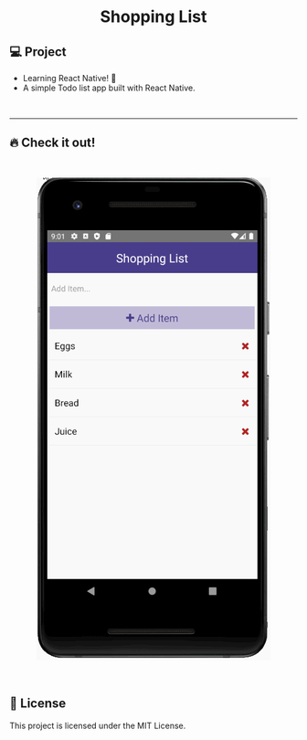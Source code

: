 <h1 align="center">
  Shopping List
</h1> 

## 💻 Project

 - Learning React Native! :muscle:
 - A simple Todo list app built with React Native.
 
<p>&nbsp;&nbsp;</p>

---

## 🔥 Check it out!
</br>

<p align="center">
  <img src="rn-shoppinglist.gif" alt="animated" />
</p>

<p>&nbsp;&nbsp;</p>

## 📂 License

This project is licensed under the MIT License.
